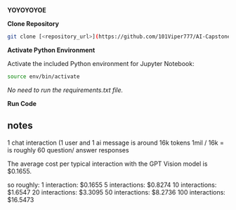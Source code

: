 **YOYOYOYOE**


**Clone Repository**

```bash
git clone [<repository_url>](https://github.com/101Viper777/AI-Capstone-project/tree/main)
```


**Activate Python Environment**

Activate the included Python environment for Jupyter Notebook:

```bash
source env/bin/activate
```


*No need to run the requirements.txt file.*


**Run Code**




## notes

1 chat interaction (1 user and 1 ai message is around 16k tokens
1mil / 16k = is roughly 60 question/ answer responses


The average cost per typical interaction with the GPT Vision model is $0.1655.

so roughly:
1 interaction: $0.1655
5 interactions: $0.8274
10 interactions: $1.6547
20 interactions: $3.3095
50 interactions: $8.2736
100 interactions: $16.5473
